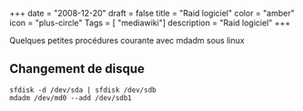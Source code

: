+++
date = "2008-12-20"
draft = false
title = "Raid logiciel"
color = "amber"
icon = "plus-circle"
Tags = [ "mediawiki"]
description = "Raid logiciel"
+++

Quelques petites procédures courante avec mdadm sous linux

Changement de disque
--------------------

    sfdisk -d /dev/sda | sfdisk /dev/sdb
    mdadm /dev/md0 --add /dev/sdb1

